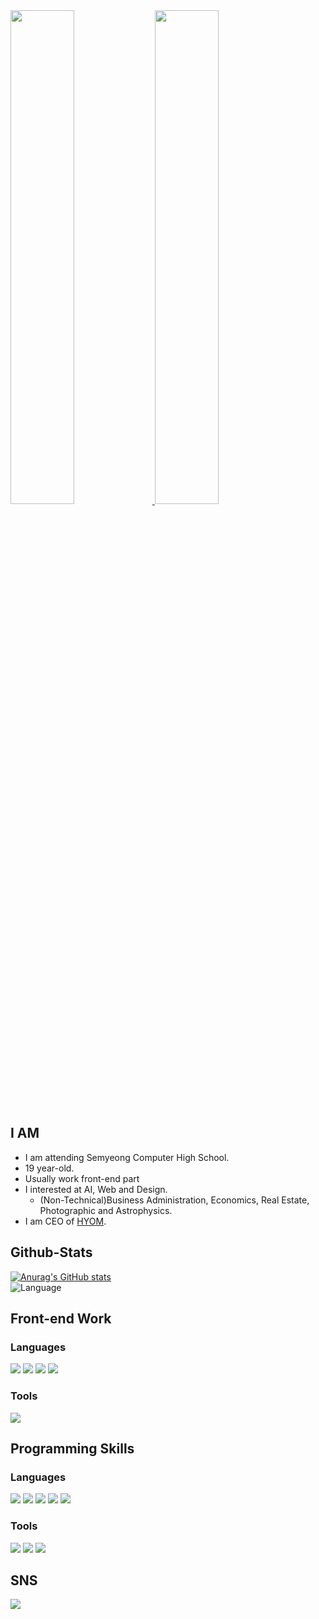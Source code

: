 
<div style="margin : 0 auto;">
  <a href="https://www.instagram.com/rkdals916/">  
    <img src="https://scontent-ssn1-1.cdninstagram.com/v/t51.2885-15/sh0.08/e35/s640x640/179905840_309757300518446_5469109847997469314_n.jpg?tp=1&_nc_ht=scontent-ssn1-1.cdninstagram.com&_nc_cat=102&_nc_ohc=1ecOXwMggwcAX_wOjTb&edm=AP_V10EBAAAA&ccb=7-4&oh=033819d4c72b4e0993a3f649fb4d450d&oe=60BB6C06&_nc_sid=4f375e" width="45%">
  </a>
  <a href="https://www.instagram.com/rkdals916/">
    <img src="https://scontent-ssn1-1.cdninstagram.com/v/t51.2885-15/sh0.08/e35/s640x640/181946935_495031638353273_8632819811739281133_n.jpg?tp=1&_nc_ht=scontent-ssn1-1.cdninstagram.com&_nc_cat=105&_nc_ohc=S12EgunhXoAAX-PkHUM&edm=AP_V10EBAAAA&ccb=7-4&oh=a88092db32a96b8d63dac57a73e59e74&oe=60BD5633&_nc_sid=4f375e" width="45%">
  </a>
</div>


## I AM
 - I am attending Semyeong Computer High School.
 - 19 year-old.
 - Usually work front-end part
 - I interested at AI, Web and Design.
   - (Non-Technical)Business Administration, Economics, Real Estate, Photographic and Astrophysics.
 - I am CEO of <a href="https://github.com/ampcompany">HYOM</a>.

## Github-Stats
[![Anurag's GitHub stats](https://github-readme-stats.vercel.app/api?username=kmbm0916-biz&hide=contribs,prs&show_icons=true&theme=radical)](https://github.com/kmbm0916-biz/github-readme-stats)
<br>
![Language](https://github-readme-stats.vercel.app/api/top-langs/?username=kmbm0916-biz&theme=radical&layout=compact&hide=&count_private=true&show_icons=true)

## Front-end Work
### Languages
<span><img src="https://img.shields.io/badge/HTML5-E34F26?logo=HTML5&logoColor=white"></span>
<span><img src="https://img.shields.io/badge/CSS3-1572B6?logo=CSS3&logoColor=white"></span>
<span><img src="https://img.shields.io/badge/JavaScript-F7DF1E?logo=JavaScript&logoColor=black"></span>
<span><img src="https://img.shields.io/badge/React-61DAFB?logo=React&logoColor=black"></span>
### Tools
<span><img src="https://img.shields.io/badge/WebStorm-000000?logo=WebStorm&logoColor=white"></span>

## Programming Skills
### Languages
<span><img src="https://img.shields.io/badge/Python-3776AB?logo=Python&logoColor=white"></span>
<span><img src="https://img.shields.io/badge/C-A8B9CC?logo=C&logoColor=white"></span>
<span><img src="https://img.shields.io/badge/Java-007396?logo=Java&logoColor=white"></span>
<span><img src="https://img.shields.io/badge/MariaDB-003545?logo=MariaDB&logoColor=white"></span>
<span><img src="https://img.shields.io/badge/R-276DC3?logo=R&logoColor=white"></span>

### Tools
<span><img src="https://img.shields.io/badge/Jupyter-F37626?logo=Jupyter&logoColor=white"></span>
<span><img src="https://img.shields.io/badge/PyCharm-000000?logo=PyCharm&logoColor=white"></span>
<span><img src="https://img.shields.io/badge/RStudio-75AADB?logo=RStudio&logoColor=white"></span>

## SNS
<span>
  <a href="https://www.instagram.com/rkdals916/">
    <img src="https://img.shields.io/badge/rkdals916-E4405F?logo=Instagram&logoColor=white">
  </a>
</span>



<!--
**kmbm0916-biz/kmbm0916-biz** is a ✨ _special_ ✨ repository because its `README.md` (this file) appears on your GitHub profile.

Here are some ideas to get you started:

- 🔭 I’m currently working on ...
- 🌱 I’m currently learning ...
- 👯 I’m looking to collaborate on ...
- 🤔 I’m looking for help with ...
- 💬 Ask me about ...
- 📫 How to reach me: ...
- 😄 Pronouns: ...
- ⚡ Fun fact: ...
-->

